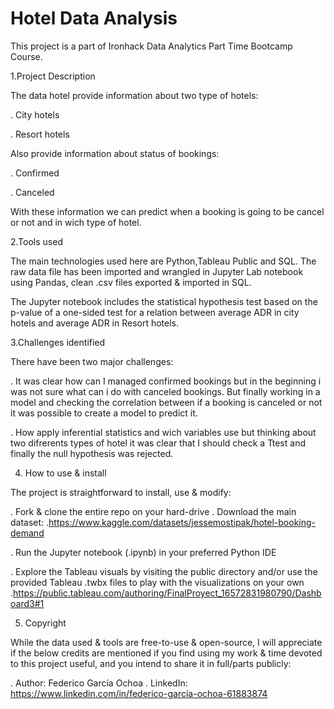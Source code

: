 # Hotel Data Analysis


This project is a part of Ironhack Data Analytics Part Time Bootcamp Course.

1.Project Description

The data hotel provide information about two type of hotels:

. City hotels

. Resort hotels

Also provide information about status of bookings:

. Confirmed

. Canceled

With these information we can predict when a booking is going to be cancel or not and in wich type of hotel.

2.Tools used

The main technologies used here are Python,Tableau Public and SQL. The raw data file has been imported and wrangled in Jupyter Lab notebook using Pandas, clean .csv files exported & imported in SQL.

The Jupyter notebook includes the statistical hypothesis test based on the p-value of a one-sided test for a relation between average ADR in city hotels and average ADR in Resort hotels.

3.Challenges identified

There have been two major challenges:

. It was clear how can I managed confirmed bookings but in the beginning i was not sure what can i do with canceled bookings. But finally working in a model and checking the correlation between if a booking is canceled or not it was possible to create a model to predict it.

. How apply inferential statistics and wich variables use but thinking about two difrerents types of hotel it was clear that I should check a Ttest and finally the null hypothesis was rejected.

4. How to use & install

The project is straightforward to install, use & modify:

. Fork & clone the entire repo on your hard-drive
. Download the main dataset:
   .https://www.kaggle.com/datasets/jessemostipak/hotel-booking-demand
   
   
. Run the Jupyter notebook (.ipynb) in your preferred Python IDE

. Explore the Tableau visuals by visiting the public directory and/or use the provided Tableau .twbx files to play with the visualizations on your own
   .https://public.tableau.com/authoring/FinalProyect_16572831980790/Dashboard3#1

5. Copyright

While the data used & tools are free-to-use & open-source, I will appreciate if the below credits are mentioned if you find using my work & time devoted to this project useful, and you intend to share it in full/parts publicly:

   . Author: Federico García Ochoa
   . LinkedIn: https://www.linkedin.com/in/federico-garcía-ochoa-61883874
   

